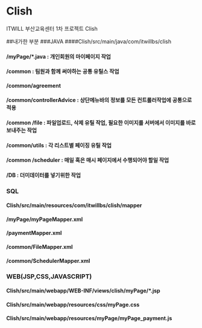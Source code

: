# Clish
ITWILL 부산교육센터 1차 프로젝트 Clish

##내가한 부분
###JAVA 
####Clish/src/main/java/com/itwillbs/clish
#### /myPage/*.java : 개인회원의 마이페이지 작업
#### /common : 팀원과 함께 써야하는 공통 유틸스 작업
#### /common/agreement 
#### /common/controllerAdvice : 상단메뉴바의 정보를 모든 컨트롤러작업에 공통으로 적용
#### /common /file : 파일업로드, 삭제 유틸 작업, 필요한 이미지를 서버에서 이미지를 바로 보내주는 작업
#### /common/utils : 각 리스트별 페이징 유틸 작업
#### /common /scheduler : 매일 혹은 매시 페이지에서 수행되어야 할일 작업
#### /DB : 더미데이터를 넣기위한 작업

### SQL
#### Clish/src/main/resources/com/itwillbs/clish/mapper
#### /myPage/myPageMapper.xml
#### /paymentMapper.xml
#### /common/FileMapper.xml
#### /common/SchedulerMapper.xml

### WEB(JSP,CSS,JAVASCRIPT)
#### Clish/src/main/webapp/WEB-INF/views/clish/myPage/*.jsp
#### Clish/src/main/webapp/resources/css/myPage.css
#### Clish/src/main/webapp/resources/myPage/myPage_payment.js









